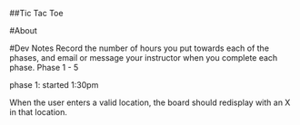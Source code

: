 ##Tic Tac Toe

#About


#Dev Notes
Record the number of hours you put towards each of the phases, and email or
message your instructor when you complete each phase.
Phase 1 - 5

phase 1: started 1:30pm

When the user enters a valid location, the board should redisplay with an X in that location.
